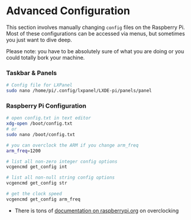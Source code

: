 # Advanced Configuration

This section involves manually changing `config` files on the Raspberry Pi. Most of these configurations can be accessed via menus, but sometimes you just want to dive deep. 

Please note: you have to be absolutely sure of what you are doing or you could totally bork your machine.

### Taskbar & Panels

```bash
# Config file for LXPanel
sudo nano /home/pi/.config/lxpanel/LXDE-pi/panels/panel
```

### Raspberry Pi Configuration

```bash
# open config.txt in text editor
xdg-open /boot/config.txt
# or
sudo nano /boot/config.txt

# you can overclock the ARM if you change arm_freq
arm_freq=1200

# list all non-zero integer config options
vcgencmd get_config int

# list all non-null string config options
vcgencmd get_config str

# get the clock speed
vcgencmd get_config arm_freq
```

* There is tons of [documentation on raspberrypi.org](https://www.raspberrypi.org/documentation/configuration/config-txt/overclocking.md) on overclocking